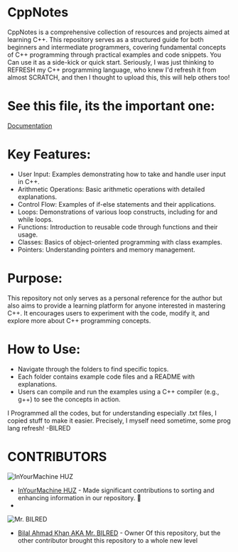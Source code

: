 # CppNotes
CppNotes is a comprehensive collection of resources and projects aimed at learning C++. This repository serves as a structured guide for both beginners and intermediate programmers, covering fundamental concepts of C++ programming through practical examples and code snippets. You Can use it as a side-kick or quick start.
Seriously, I was just thinking to REFRESH my C++ programming language, who knew I'd refresh it from almost SCRATCH, and then I thought to upload this, this will help others too!

# See this file, its the important one:
[Documentation](https://github.com/BilalAhmadKhanKhattak/CppNotes/blob/main/Learning%20Documentation/New%20Text%20Document.txt)


# Key Features:
- User Input: Examples demonstrating how to take and handle user input in C++.
- Arithmetic Operations: Basic arithmetic operations with detailed explanations.
- Control Flow: Examples of if-else statements and their applications.
- Loops: Demonstrations of various loop constructs, including for and while loops.
- Functions: Introduction to reusable code through functions and their usage.
- Classes: Basics of object-oriented programming with class examples.
- Pointers: Understanding pointers and memory management.

# Purpose:
This repository not only serves as a personal reference for the author but also aims to provide a learning platform for anyone interested in mastering C++. It encourages users to experiment with the code, modify it, and explore more about C++ programming concepts.

# How to Use:
- Navigate through the folders to find specific topics.
- Each folder contains example code files and a README with explanations.
- Users can compile and run the examples using a C++ compiler (e.g., g++) to see the concepts in action.

I Programmed all the codes, but for understanding especially .txt files, I copied stuff to make it easier. Precisely, I myself need sometime, some prog lang refresh! -BILRED

# CONTRIBUTORS
![InYourMachine HUZ](https://avatars.githuusercontent.com/InYourMachine)
- [InYourMachine HUZ](https://github.com/InYourMAchine) - Made significant contributions to sorting and enhancing information in our repository. 🙌
- 
![Mr. BILRED](https://avatars.githubusercontent.com/BilalAhmadKhanKhattak)
- [Bilal Ahmad Khan AKA Mr. BILRED](https://github.com/BilalAhmadKhanKhattak) - Owner Of this repository, but the other contributor brought this repository to a whole new level


